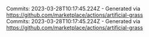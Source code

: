 Commits: 2023-03-28T10:17:45.224Z - Generated via https://github.com/marketplace/actions/artificial-grass
<br>
Commits: 2023-03-28T10:17:45.224Z - Generated via https://github.com/marketplace/actions/artificial-grass
<br>
